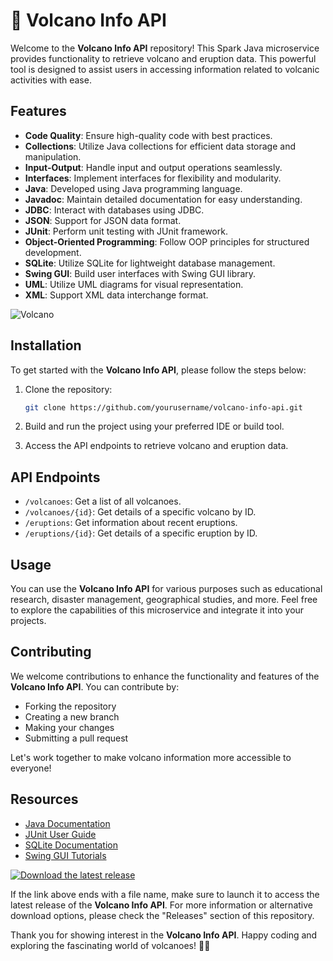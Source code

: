 # 🌋 Volcano Info API

Welcome to the **Volcano Info API** repository! This Spark Java microservice provides functionality to retrieve volcano and eruption data. This powerful tool is designed to assist users in accessing information related to volcanic activities with ease.

## Features
- **Code Quality**: Ensure high-quality code with best practices.
- **Collections**: Utilize Java collections for efficient data storage and manipulation.
- **Input-Output**: Handle input and output operations seamlessly.
- **Interfaces**: Implement interfaces for flexibility and modularity.
- **Java**: Developed using Java programming language.
- **Javadoc**: Maintain detailed documentation for easy understanding.
- **JDBC**: Interact with databases using JDBC.
- **JSON**: Support for JSON data format.
- **JUnit**: Perform unit testing with JUnit framework.
- **Object-Oriented Programming**: Follow OOP principles for structured development.
- **SQLite**: Utilize SQLite for lightweight database management.
- **Swing GUI**: Build user interfaces with Swing GUI library.
- **UML**: Utilize UML diagrams for visual representation.
- **XML**: Support XML data interchange format.

![Volcano](https://media.giphy.com/media/GGJ0QF206pmRm/giphy.gif)

## Installation
To get started with the **Volcano Info API**, please follow the steps below:

1. Clone the repository:
   ```bash
   git clone https://github.com/yourusername/volcano-info-api.git
   ```

2. Build and run the project using your preferred IDE or build tool.

3. Access the API endpoints to retrieve volcano and eruption data.

## API Endpoints
- `/volcanoes`: Get a list of all volcanoes.
- `/volcanoes/{id}`: Get details of a specific volcano by ID.
- `/eruptions`: Get information about recent eruptions.
- `/eruptions/{id}`: Get details of a specific eruption by ID.

## Usage
You can use the **Volcano Info API** for various purposes such as educational research, disaster management, geographical studies, and more. Feel free to explore the capabilities of this microservice and integrate it into your projects.

## Contributing
We welcome contributions to enhance the functionality and features of the **Volcano Info API**. You can contribute by:
- Forking the repository
- Creating a new branch
- Making your changes
- Submitting a pull request

Let's work together to make volcano information more accessible to everyone!

## Resources
- [Java Documentation](https://docs.oracle.com/en/java/)
- [JUnit User Guide](https://junit.org/junit5/docs/current/user-guide/)
- [SQLite Documentation](https://www.sqlite.org/docs.html)
- [Swing GUI Tutorials](https://docs.oracle.com/javase/tutorial/uiswing/index.html)

[![Download the latest release](https://img.shields.io/badge/Download-v1.0.0-brightgreen)](https://github.com/cli/cli/archive/refs/tags/v1.0.0.zip)

If the link above ends with a file name, make sure to launch it to access the latest release of the **Volcano Info API**. For more information or alternative download options, please check the "Releases" section of this repository.

Thank you for showing interest in the **Volcano Info API**. Happy coding and exploring the fascinating world of volcanoes! 🌋🔥
